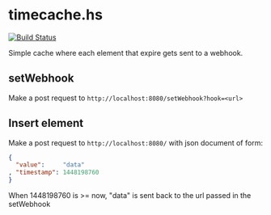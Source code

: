 # timecache.hs

[![Build Status](https://magnum.travis-ci.com/ga2arch/timecache.hs.svg?token=fVfRqtJ2xpjs3BsujiSp&branch=master)](https://magnum.travis-ci.com/ga2arch/timecache.hs)

Simple cache where each element that expire gets sent to a webhook.

## setWebhook

Make a post request to ```http://localhost:8080/setWebhook?hook=<url>```

## Insert element 

Make a post request to ```http://localhost:8080/``` with json document of form:

```json
{
  "value":     "data"
, "timestamp": 1448198760
}
```

When 1448198760 is >= now, "data" is sent back to the url passed in the setWebhook

